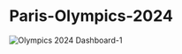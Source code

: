 # Paris-Olympics-2024

![Olympics 2024 Dashboard-1](https://github.com/user-attachments/assets/c96287ec-029d-4091-a8b0-349efac88783)

